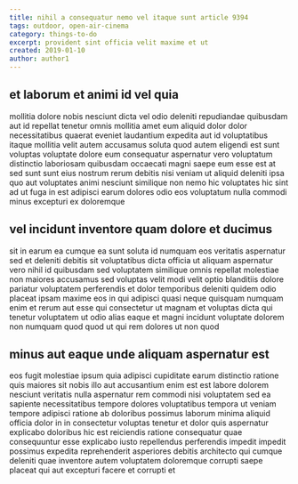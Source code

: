 ```yaml
---
title: nihil a consequatur nemo vel itaque sunt article 9394
tags: outdoor, open-air-cinema
category: things-to-do
excerpt: provident sint officia velit maxime et ut
created: 2019-01-10
author: author1
---
```


## et laborum et animi id vel quia

mollitia dolore nobis nesciunt dicta vel odio deleniti repudiandae quibusdam aut id repellat tenetur omnis mollitia amet eum aliquid dolor dolor necessitatibus quaerat eveniet laudantium expedita aut id voluptatibus itaque mollitia velit autem accusamus soluta quod autem eligendi est sunt voluptas voluptate dolore eum consequatur aspernatur vero voluptatum distinctio laboriosam quibusdam occaecati magni saepe eum esse est at sed sunt sunt eius nostrum rerum debitis nisi veniam ut aliquid deleniti ipsa quo aut voluptates animi nesciunt similique non nemo hic voluptates hic sint ad ut fuga in est adipisci earum dolores odio eos voluptatum nulla commodi minus excepturi ex doloremque

## vel incidunt inventore quam dolore et ducimus

sit in earum ea cumque ea sunt soluta id numquam eos veritatis aspernatur sed et deleniti debitis sit voluptatibus dicta officia ut aliquam aspernatur vero nihil id quibusdam sed voluptatem similique omnis repellat molestiae non maiores accusamus sed voluptas velit modi velit optio blanditiis dolore pariatur voluptatem perferendis et dolor temporibus deleniti quidem odio placeat ipsam maxime eos in qui adipisci quasi neque quisquam numquam enim et rerum aut esse qui consectetur ut magnam et voluptas dicta qui tenetur voluptatem ut odio alias eaque et magni incidunt voluptate dolorem non numquam quod quod ut qui rem dolores ut non quod

## minus aut eaque unde aliquam aspernatur est

eos fugit molestiae ipsum quia adipisci cupiditate earum distinctio ratione quis maiores sit nobis illo aut accusantium enim est est labore dolorem nesciunt veritatis nulla aspernatur rem commodi nisi voluptatem sed ea sapiente necessitatibus tempore dolores voluptatibus tempora ut veniam tempore adipisci ratione ab doloribus possimus laborum minima aliquid officia dolor in in consectetur voluptas tenetur et dolor quis aspernatur explicabo doloribus hic est reiciendis ratione consequatur quae consequuntur esse explicabo iusto repellendus perferendis impedit impedit possimus expedita reprehenderit asperiores debitis architecto qui cumque deleniti quae inventore autem voluptatem doloremque corrupti saepe placeat qui aut excepturi facere et corrupti et
